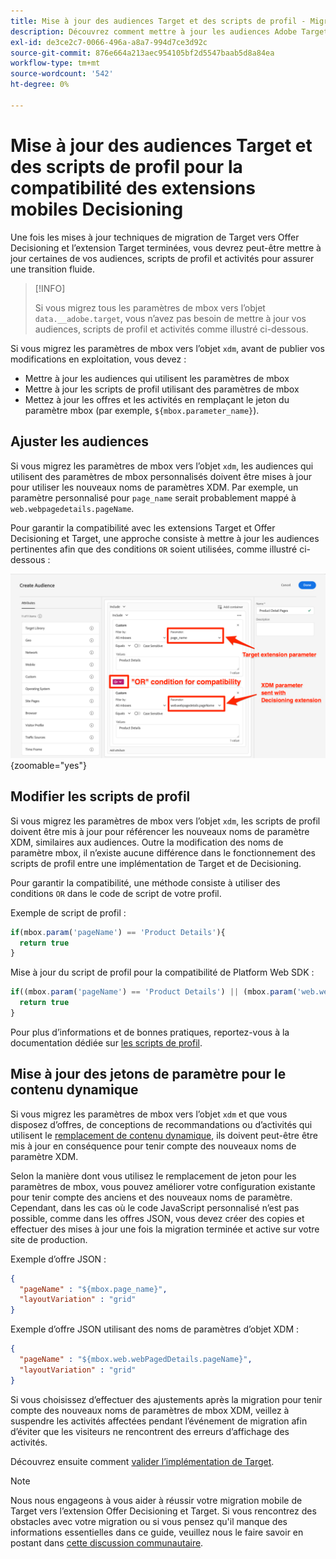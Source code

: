 ```yaml
---
title: Mise à jour des audiences Target et des scripts de profil - Migrez l’implémentation d’Adobe Target dans votre application mobile vers l’extension Offer Decisioning et Target
description: Découvrez comment mettre à jour les audiences Adobe Target et les scripts de profil pour des raisons de compatibilité avec l’extension Offer Decisioning et Target.
exl-id: de3ce2c7-0066-496a-a8a7-994d7ce3d92c
source-git-commit: 876e664a213aec954105bf2d5547baab5d8a84ea
workflow-type: tm+mt
source-wordcount: '542'
ht-degree: 0%

---
```


# Mise à jour des audiences Target et des scripts de profil pour la compatibilité des extensions mobiles Decisioning


Une fois les mises à jour techniques de migration de Target vers Offer Decisioning et l’extension Target terminées, vous devrez peut-être mettre à jour certaines de vos audiences, scripts de profil et activités pour assurer une transition fluide.

>[!INFO]
>
>Si vous migrez tous les paramètres de mbox vers l’objet `data.__adobe.target`, vous n’avez pas besoin de mettre à jour vos audiences, scripts de profil et activités comme illustré ci-dessous.


Si vous migrez les paramètres de mbox vers l’objet `xdm`, avant de publier vos modifications en exploitation, vous devez :

* Mettre à jour les audiences qui utilisent les paramètres de mbox
* Mettre à jour les scripts de profil utilisant des paramètres de mbox
* Mettez à jour les offres et les activités en remplaçant le jeton du paramètre mbox (par exemple, `${mbox.parameter_name}`).

## Ajuster les audiences

Si vous migrez les paramètres de mbox vers l’objet `xdm`, les audiences qui utilisent des paramètres de mbox personnalisés doivent être mises à jour pour utiliser les nouveaux noms de paramètres XDM. Par exemple, un paramètre personnalisé pour `page_name` serait probablement mappé à `web.webpagedetails.pageName`.

Pour garantir la compatibilité avec les extensions Target et Offer Decisioning et Target, une approche consiste à mettre à jour les audiences pertinentes afin que des conditions `OR` soient utilisées, comme illustré ci-dessous :

![Affichage de la mise à jour d’une audience cible pour la compatibilité des extensions Offer Decisioning et Target](assets/target-audience-update.png){zoomable="yes"}

## Modifier les scripts de profil

Si vous migrez les paramètres de mbox vers l’objet `xdm`, les scripts de profil doivent être mis à jour pour référencer les nouveaux noms de paramètre XDM, similaires aux audiences. Outre la modification des noms de paramètre mbox, il n’existe aucune différence dans le fonctionnement des scripts de profil entre une implémentation de Target et de Decisioning.

Pour garantir la compatibilité, une méthode consiste à utiliser des conditions `OR` dans le code de script de votre profil.

Exemple de script de profil :

```Javascript
if(mbox.param('pageName') == 'Product Details'){
  return true
}
```

Mise à jour du script de profil pour la compatibilité de Platform Web SDK :

```Javascript
if((mbox.param('pageName') == 'Product Details') || (mbox.param('web.webPageDetails.pageName') =='Product Details')){
  return true
}
```

Pour plus d’informations et de bonnes pratiques, reportez-vous à la documentation dédiée sur [les scripts de profil](https://experienceleague.adobe.com/fr/docs/target/using/audiences/visitor-profiles/profile-parameters).

## Mise à jour des jetons de paramètre pour le contenu dynamique

Si vous migrez les paramètres de mbox vers l’objet `xdm` et que vous disposez d’offres, de conceptions de recommandations ou d’activités qui utilisent le [remplacement de contenu dynamique](https://experienceleague.adobe.com/fr/docs/target/using/experiences/offers/passing-profile-attributes-to-the-html-offer), ils doivent peut-être être mis à jour en conséquence pour tenir compte des nouveaux noms de paramètre XDM.

Selon la manière dont vous utilisez le remplacement de jeton pour les paramètres de mbox, vous pouvez améliorer votre configuration existante pour tenir compte des anciens et des nouveaux noms de paramètre. Cependant, dans les cas où le code JavaScript personnalisé n’est pas possible, comme dans les offres JSON, vous devez créer des copies et effectuer des mises à jour une fois la migration terminée et active sur votre site de production.

Exemple d’offre JSON :

```JSON
{
  "pageName" : "${mbox.page_name}",
  "layoutVariation" : "grid"
}
```

Exemple d’offre JSON utilisant des noms de paramètres d’objet XDM :

```JSON
{
  "pageName" : "${mbox.web.webPagedDetails.pageName}",
  "layoutVariation" : "grid"
}
```

Si vous choisissez d’effectuer des ajustements après la migration pour tenir compte des nouveaux noms de paramètres de mbox XDM, veillez à suspendre les activités affectées pendant l’événement de migration afin d’éviter que les visiteurs ne rencontrent des erreurs d’affichage des activités.


Découvrez ensuite comment [valider l’implémentation de Target](validate.md).

>[!NOTE]
>
>Nous nous engageons à vous aider à réussir votre migration mobile de Target vers l’extension Offer Decisioning et Target. Si vous rencontrez des obstacles avec votre migration ou si vous pensez qu&#39;il manque des informations essentielles dans ce guide, veuillez nous le faire savoir en postant dans [cette discussion communautaire](https://experienceleaguecommunities.adobe.com/t5/adobe-experience-platform-data/tutorial-discussion-migrate-target-from-at-js-to-web-sdk/m-p/575587?profile.language=fr#M463).
